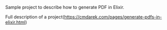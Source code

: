 Sample project to describe how to generate PDF in Elixir.

Full description of a project(https://cmdarek.com/pages/generate-pdfs-in-elixir.html)
